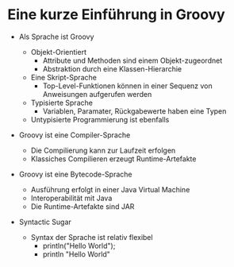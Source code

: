 # Eine kurze Einführung in Groovy

* Als Sprache ist Groovy 
  * Objekt-Orientiert
    * Attribute und Methoden sind einem Objekt-zugeordnet
    * Abstraktion durch eine Klassen-Hierarchie
  * Eine Skript-Sprache
    * Top-Level-Funktionen können in einer Sequenz von Anweisungen aufgerufen werden
  * Typisierte Sprache
    * Variablen, Paramater, Rückgabewerte haben eine Typen
  * Untypisierte Programmierung ist ebenfalls

* Groovy ist eine Compiler-Sprache
  * Die Compilierung kann zur Laufzeit erfolgen
  * Klassiches Compilieren erzeugt Runtime-Artefakte

* Groovy ist eine Bytecode-Sprache
  * Ausführung erfolgt in einer Java Virtual Machine
  * Interoperabilität mit Java
  * Die Runtime-Artefakte sind JAR

* Syntactic Sugar
  * Syntax der Sprache ist relativ flexibel
    * println("Hello World");
    * println "Hello World"

